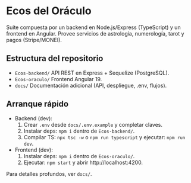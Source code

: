 # Ecos del Oráculo

Suite compuesta por un backend en Node.js/Express (TypeScript) y un frontend en Angular. Provee servicios de astrología, numerología, tarot y pagos (Stripe/MONEI).

## Estructura del repositorio

- `Ecos-backend/` API REST en Express + Sequelize (PostgreSQL).
- `Ecos-oraculo/` Frontend Angular 19.
- `docs/` Documentación adicional (API, despliegue, .env, flujos).

## Arranque rápido

- Backend (dev):
  1. Crear `.env` desde `docs/.env.example` y completar claves.
  2. Instalar deps: `npm i` dentro de `Ecos-backend/`.
  3. Compilar TS: `npx tsc -w` o `npm run typescript` y ejecutar: `npm run dev`.
- Frontend (dev):
  1. Instalar deps: `npm i` dentro de `Ecos-oraculo/`.
  2. Ejecutar: `npm start` y abrir http://localhost:4200.

Para detalles profundos, ver `docs/`.
